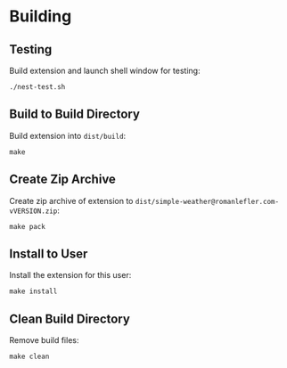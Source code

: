 
# Building

## Testing

Build extension and launch shell window for testing:

```shell
./nest-test.sh
```

## Build to Build Directory

Build extension into `dist/build`:

```shell
make
```

## Create Zip Archive

Create zip archive of extension to `dist/simple-weather@romanlefler.com-vVERSION.zip`:

```shell
make pack
```

## Install to User

Install the extension for this user:

```shell
make install
```

## Clean Build Directory

Remove build files:

```shell
make clean
```
